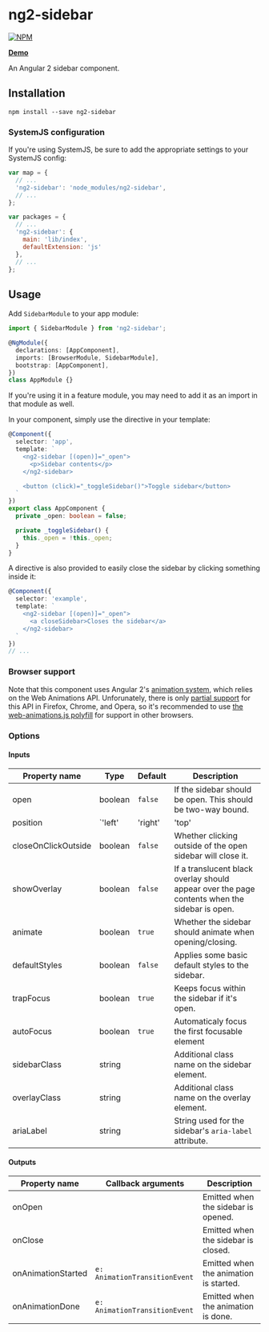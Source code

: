 # ng2-sidebar

[![NPM](https://nodei.co/npm/ng2-sidebar.png?compact=true)](https://nodei.co/npm/ng2-sidebar)

**[Demo](https://echeung.me/ng2-sidebar)**

An Angular 2 sidebar component.


## Installation

```shell
npm install --save ng2-sidebar
```

### SystemJS configuration

If you're using SystemJS, be sure to add the appropriate settings to your SystemJS config:

```js
var map = {
  // ...
  'ng2-sidebar': 'node_modules/ng2-sidebar',
  // ...
};

var packages = {
  // ...
  'ng2-sidebar': {
    main: 'lib/index',
    defaultExtension: 'js'
  },
  // ...
};
```

## Usage

Add `SidebarModule` to your app module:

```typescript
import { SidebarModule } from 'ng2-sidebar';

@NgModule({
  declarations: [AppComponent],
  imports: [BrowserModule, SidebarModule],
  bootstrap: [AppComponent],
})
class AppModule {}
```

If you're using it in a feature module, you may need to add it as an import in that module as well.

In your component, simply use the directive in your template:

```typescript
@Component({
  selector: 'app',
  template: `
    <ng2-sidebar [(open)]="_open">
      <p>Sidebar contents</p>
    </ng2-sidebar>

    <button (click)="_toggleSidebar()">Toggle sidebar</button>
  `
})
export class AppComponent {
  private _open: boolean = false;

  private _toggleSidebar() {
    this._open = !this._open;
  }
}
```

A directive is also provided to easily close the sidebar by clicking something inside it:

```typescript
@Component({
  selector: 'example',
  template: `
    <ng2-sidebar [(open)]="_open">
      <a closeSidebar>Closes the sidebar</a>
    </ng2-sidebar>
  `
})
// ...
```

### Browser support

Note that this component uses Angular 2's [animation system](https://angular.io/docs/ts/latest/guide/animations.html), which relies on the Web Animations API. Unforunately, there is only [partial support](http://caniuse.com/#feat=web-animation) for this API in Firefox, Chrome, and Opera, so it's recommended to use [the web-animations.js polyfill](https://github.com/web-animations/web-animations-js) for support in other browsers.


### Options

#### Inputs

| Property name | Type | Default | Description |
| ------------- | ---- | ------- | ----------- |
| open | boolean | `false` | If the sidebar should be open. This should be two-way bound. |
| position | `'left' | 'right' | 'top' | 'bottom'` | `'left'` | What side the sidebar should be docked to. `SIDEBAR_POSITION` can also be used instead of the strings. |
| closeOnClickOutside | boolean | `false` | Whether clicking outside of the open sidebar will close it. |
| showOverlay | boolean | `false` | If a translucent black overlay should appear over the page contents when the sidebar is open. |
| animate | boolean | `true` | Whether the sidebar should animate when opening/closing. |
| defaultStyles | boolean | `false` | Applies some basic default styles to the sidebar. |
| trapFocus | boolean | `true` | Keeps focus within the sidebar if it's open. |
| autoFocus | boolean | `true` | Automaticaly focus the first focusable element |
| sidebarClass | string | | Additional class name on the sidebar element. |
| overlayClass | string | | Additional class name on the overlay element. |
| ariaLabel | string | | String used for the sidebar's `aria-label` attribute. |

#### Outputs

| Property name | Callback arguments | Description |
| ------------- | ------------------ | ----------- |
| onOpen | | Emitted when the sidebar is opened. |
| onClose | | Emitted when the sidebar is closed. |
| onAnimationStarted | `e: AnimationTransitionEvent` | Emitted when the animation is started. |
| onAnimationDone | `e: AnimationTransitionEvent` | Emitted when the animation is done. |
